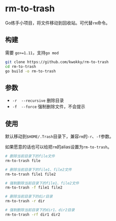 # rm-to-trash

Go练手小项目，将文件移动到回收站。可代替`rm`命令。

## 构建
需要 `go>=1.11`，支持`go mod`
```bash
git clone https://github.com/kwokky/rm-to-trash
cd rm-to-trash
go build -o rm-to-trash
```

## 参数
- `-r  --recursive` 删除目录
- `-f  --force` 强制删除文件，不会提示

## 使用
默认移动到`$HOME/.Trash`目录下，兼容`rm`的`-r`、`-f`参数。

如果愿意的话也可以给把`rm`的alias设置为`rm-to-trash`。

```bash
# 删除当前目录下的file文件
rm-to-trash file

# 删除当前目录下的file1、file2文件
rm-to-trash file1 file2

# 强制删除当前目录下的file1、file2文件
rm-to-trash -f file1 file2

# 删除当前目录下的dir目录
rm-to-trash -r dir

# 强制删除当前目录下的dir1、dir2目录
rm-to-trash -rf dir1 dir2
```